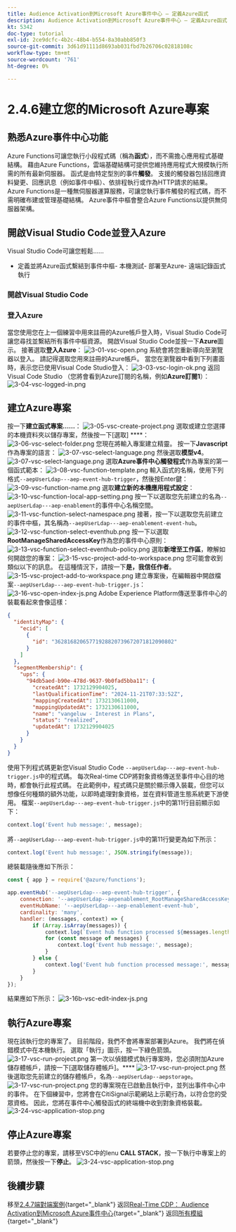```yaml
---
title: Audience Activation到Microsoft Azure事件中心 — 定義Azure函式
description: Audience Activation到Microsoft Azure事件中心 — 定義Azure函式
kt: 5342
doc-type: tutorial
exl-id: 2ce9dcfc-4b2c-48b4-b554-8a30abb850f3
source-git-commit: 3d61d91111d8693ab031fbd7b26706c02818108c
workflow-type: tm+mt
source-wordcount: '761'
ht-degree: 0%

---
```


# 2.4.6建立您的Microsoft Azure專案

## 熟悉Azure事件中心功能

Azure Functions可讓您執行小段程式碼（稱為&#x200B;**函式**），而不需擔心應用程式基礎結構。 藉由Azure Functions，雲端基礎結構可提供您維持應用程式大規模執行所需的所有最新伺服器。
函式是由特定型別的事件&#x200B;**觸發**。 支援的觸發器包括回應資料變更、回應訊息（例如事件中樞）、依排程執行或作為HTTP請求的結果。
Azure Functions是一種無伺服器運算服務，可讓您執行事件觸發的程式碼，而不需明確布建或管理基礎結構。
Azure事件中樞會整合Azure Functions以提供無伺服器架構。
## 開啟Visual Studio Code並登入Azure

Visual Studio Code可讓您輕鬆……
- 定義並將Azure函式繫結到事件中樞- 本機測試- 部署至Azure- 遠端記錄函式執行
### 開啟Visual Studio Code

### 登入Azure

當您使用您在上一個練習中用來註冊的Azure帳戶登入時，Visual Studio Code可讓您尋找並繫結所有事件中樞資源。
開啟Visual Studio Code並按一下&#x200B;**Azure**&#x200B;圖示。
接著選取&#x200B;**登入Azure**：
![3-01-vsc-open.png](./images/301vscopen.png)
系統會將您重新導向至瀏覽器以登入。 請記得選取您用來註冊的Azure帳戶。
當您在瀏覽器中看到下列畫面時，表示您已使用Visual Code Studio登入：
![3-03-vsc-login-ok.png](./images/303vscloginok.png)
返回Visual Code Studio （您將會看到Azure訂閱的名稱，例如&#x200B;**Azure訂閱1**）：
![3-04-vsc-logged-in.png](./images/304vscloggedin.png)
## 建立Azure專案

按一下&#x200B;**建立函式專案……**：
![3-05-vsc-create-project.png](./images/vsc2.png)
選取或建立您選擇的本機資料夾以儲存專案，然後按一下[選取] ****：
![3-06-vsc-select-folder.png](./images/vsc3.png)
您現在將輸入專案建立精靈。 按一下&#x200B;**Javascript**&#x200B;作為專案的語言：
![3-07-vsc-select-language.png](./images/vsc4.png)
然後選取&#x200B;**模型v4**。
![3-07-vsc-select-language.png](./images/vsc4a.png)
選取&#x200B;**Azure事件中心觸發程式**&#x200B;作為專案的第一個函式範本：
![3-08-vsc-function-template.png](./images/vsc5.png)
輸入函式的名稱，使用下列格式`--aepUserLdap---aep-event-hub-trigger`，然後按Enter鍵：
![3-09-vsc-function-name.png](./images/vsc6.png)
選取&#x200B;**建立新的本機應用程式設定**：
![3-10-vsc-function-local-app-setting.png](./images/vsc7.png)
按一下以選取您先前建立的名為`--aepUserLdap---aep-enablement`的事件中心名稱空間。
![3-11-vsc-function-select-namespace.png](./images/vsc8.png)
接著，按一下以選取您先前建立的事件中樞，其名稱為`--aepUserLdap---aep-enablement-event-hub`。
![3-12-vsc-function-select-eventhub.png](./images/vsc9.png)
按一下以選取&#x200B;**RootManageSharedAccessKey**&#x200B;作為您的事件中心原則：
![3-13-vsc-function-select-eventhub-policy.png](./images/vsc10.png)
選取&#x200B;**新增至工作區**，瞭解如何開啟您的專案：
![3-15-vsc-project-add-to-workspace.png](./images/vsc12.png)
您可能會收到類似以下的訊息。 在這種情況下，請按一下&#x200B;**是，我信任作者**。
![3-15-vsc-project-add-to-workspace.png](./images/vsc12a.png)
建立專案後，在編輯器中開啟檔案`--aepUserLdap---aep-event-hub-trigger.js`：
![3-16-vsc-open-index-js.png](./images/vsc13.png)
Adobe Experience Platform傳送至事件中心的裝載看起來會像這樣：
```json
{
  "identityMap": {
    "ecid": [
      {
        "id": "36281682065771928820739672071812090802"
      }
    ]
  },
  "segmentMembership": {
    "ups": {
      "94db5aed-b90e-478d-9637-9b0fad5bba11": {
        "createdAt": 1732129904025,
        "lastQualificationTime": "2024-11-21T07:33:52Z",
        "mappingCreatedAt": 1732130611000,
        "mappingUpdatedAt": 1732130611000,
        "name": "vangeluw - Interest in Plans",
        "status": "realized",
        "updatedAt": 1732129904025
      }
    }
  }
}
```

使用下列程式碼更新您Visual Studio Code `--aepUserLdap---aep-event-hub-trigger.js`中的程式碼。 每次Real-time CDP將對象資格傳送至事件中心目的地時，都會執行此程式碼。 在此範例中，程式碼只是關於顯示傳入裝載，但您可以想像任何種類的額外功能，以即時處理對象資格，並在資料管道生態系統更下游使用。
檔案`--aepUserLdap---aep-event-hub-trigger.js`中的第11行目前顯示如下：
```javascript
context.log('Event hub message:', message);
```

將`--aepUserLdap---aep-event-hub-trigger.js`中的第11行變更為如下所示：
```javascript
context.log('Event hub message:', JSON.stringify(message));
```

總裝載隨後應如下所示：
```javascript
const { app } = require('@azure/functions');

app.eventHub('--aepUserLdap---aep-event-hub-trigger', {
    connection: '--aepUserLdap--aepenablement_RootManageSharedAccessKey_EVENTHUB',
    eventHubName: '--aepUserLdap---aep-enablement-event-hub',
    cardinality: 'many',
    handler: (messages, context) => {
        if (Array.isArray(messages)) {
            context.log(`Event hub function processed ${messages.length} messages`);
            for (const message of messages) {
                context.log('Event hub message:', message);
            }
        } else {
            context.log('Event hub function processed message:', messages);
        }
    }
});
```


結果應如下所示：
![3-16b-vsc-edit-index-js.png](./images/vsc1.png)
## 執行Azure專案

現在該執行您的專案了。 目前階段，我們不會將專案部署到Azure。 我們將在偵錯模式中在本機執行。 選取「執行」圖示，按一下綠色箭頭。
![3-17-vsc-run-project.png](./images/vsc14.png)
第一次以偵錯模式執行專案時，您必須附加Azure儲存體帳戶，請按一下[選取儲存體帳戶]。****
![3-17-vsc-run-project.png](./images/vsc14a.png)
然後選取您先前建立的儲存體帳戶，名為`--aepUserLdap--aepstorage`。
![3-17-vsc-run-project.png](./images/vsc14b.png)
您的專案現在已啟動且執行中，並列出事件中心中的事件。 在下個練習中，您將會在CitiSignal示範網站上示範行為，以符合您的受眾資格。 因此，您將在事件中心觸發函式的終端機中收到對象資格裝載。
![3-24-vsc-application-stop.png](./images/vsc18.png)
## 停止Azure專案

若要停止您的專案，請移至VSC中的lenu **CALL STACK**，按一下執行中專案上的箭頭，然後按一下&#x200B;**停止**。
![3-24-vsc-application-stop.png](./images/vsc17.png)
## 後續步驟

移至[2.4.7端對端案例](./ex7.md){target="_blank"}
返回[Real-Time CDP： Audience Activation到Microsoft Azure事件中心](./segment-activation-microsoft-azure-eventhub.md){target="_blank"}
返回[所有模組](./../../../../overview.md){target="_blank"}
